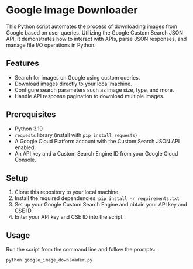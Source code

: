 # Google Image Downloader

This Python script automates the process of downloading images from Google based on user queries. Utilizing the Google Custom Search JSON API, it demonstrates how to interact with APIs, parse JSON responses, and manage file I/O operations in Python.

## Features

- Search for images on Google using custom queries.
- Download images directly to your local machine.
- Configure search parameters such as image size, type, and more.
- Handle API response pagination to download multiple images.

## Prerequisites

- Python 3.10
- `requests` library (install with `pip install requests`)
- A Google Cloud Platform account with the Custom Search JSON API enabled.
- An API key and a Custom Search Engine ID from your Google Cloud Console.

## Setup

1. Clone this repository to your local machine.
2. Install the required dependencies: `pip install -r requirements.txt`
3. Set up your Google Custom Search Engine and obtain your API key and CSE ID.
4. Enter your API key and CSE ID into the script.

## Usage

Run the script from the command line and follow the prompts:

```bash
python google_image_downloader.py
